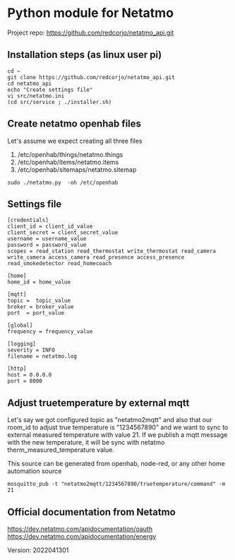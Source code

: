 # Python module for Netatmo

Project repo: https://github.com/redcorjo/netatmo_api.git

## Installation steps (as linux user pi)

```shell
cd ~
git clone https://github.com/redcorjo/netatmo_api.git
cd netatmo_api
echo "Create settings file"
vi src/netatmo.ini
(cd src/service ; ./installer.sh)
```

## Create netatmo openhab files

Let's assume we expect creating all three files 

1. /etc/openhab/things/netatmo.things
2. /etc/openhab/items/netatmo.items
3. /etc/openhab/sitemaps/netatmo.sitemap

```shell
sudo ./netatmo.py  -oh /etc/openhab
```

## Settings file

```
[credentials]
client_id = client_id_value
client_secret = client_secret_value
username = username_value
password = password_value
scopes = read_station read_thermostat write_thermostat read_camera write_camera access_camera read_presence access_presence read_smokedetector read_homecoach

[home]
home_id = home_value

[mqtt]
topic =  topic_value
broker = broker_value 
port  = port_value

[global]
frequency = frequency_value

[logging]
severity = INFO
filename = netatmo.log

[http]
host = 0.0.0.0
port = 8000
```

## Adjust truetemperature by external mqtt

Let's say we got configured topic as "netatmo2mqtt" and also that our room_id to adjust true temperature is "1234567890" and we want to sync to external measured temperature with value 21.  If we publish a mqtt message with the new temperature, it will be sync with netatmo therm_measured_temperature value. 

This source can be generated from openhab, node-red, or any other home automation source

```shell
mosquitto_pub -t "netatmo2mqtt/1234567890/truetemperature/command" -m 21
```

## Official documentation from Netatmo

<https://dev.netatmo.com/apidocumentation/oauth>
<https://dev.netatmo.com/apidocumentation/energy>


Version: 2022041301
